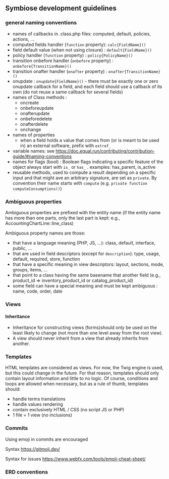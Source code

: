 ## Symbiose development guidelines

### general naming conventions

*  names of callbacks in .class.php files: computed, default, policies, actions, ...
  * computed fields handler (`function` property): `calc{FieldName}()`
  * field default value (when not using closure) : `default{FieldName}()`
  * policy handler (`function` property) : `policy{PolicyName}()`
  * transition onbefore handler (`onbefore` property) : `onbefore{TransitionName}()`
  * transition onafter handler (`onafter` property) : `onafter{TransitionName}()`
  * onupdate : `onupdate{FieldName}()` - there must be exactly one or zero onupdate callback for a field, and each field should use a callback of its own (do not reuse a same callback for several fields)
* names of Class methods : 
  * oncreate
  * onbeforeupdate
  * onafterupdate
  * onbeforedelete
  * onafterdelete
  * onchange
* names of properties
  * when a field holds a value that comes from (or is meant to be used in) an external software, prefix with `extref_`
* variable names: see https://doc.equal.run/contributing/contribution-guide/#naming-conventions
* names for flags (bool) : Boolean flags indicating a specific feature of the object always start with `is_` or `has_` . examples: has_parent, is_active
* reusable methods, used to compute a result depending on a specific input and that might ave an arbitrary signature, are set as `private`. By convention their name starts with `compute` (e.g. `private function computeConsumptions()`)

### Ambiguous properties

Ambiguous properties are prefixed with the entity name (if the entity name has more than one parts, only the last part is kept: e.g., AccountingChartLine::line_class)

Ambiguous property names are those:
* that have a language meaning (PHP, JS, ...): class, default, interface, public, ...
* that are used in field descriptors (except for `description`): type, usage, default, required, store, function
* that have a specific meaning in view descriptors: layout, sections, mode, groups, items, ...
* that point to a class having the same basename that another field (e.g., product_id => inventory_product_id or catalog_product_id)
* some field can have a special meaning and must be kept ambiguous : name, code, order, date



### Views


#### Inheritance
* Inheritance for constructing views (forms)should only be used on the least likely to change (not more than one level away from the root view).
* A view should never inherit from a view that already inherits from another.


### Templates

HTML templates are considered as views. For now, the Twig engine is used, but this could change in the future. For that reason, templates should only contain layout information and little to no logic.
Of course,  conditions and loops are allowed when necessary, but as a rule of thumb, templates should:

* handle terms translations
* handle values rendering
* contain exclusively HTML / CSS (no script JS or PHP)
* 1 file = 1 view (no inclusions)

### Commits
Using emoji in commits are encouraged

Syntax
https://gitmoji.dev/

Syntax for issues
https://www.webfx.com/tools/emoji-cheat-sheet/

### ERD conventions



